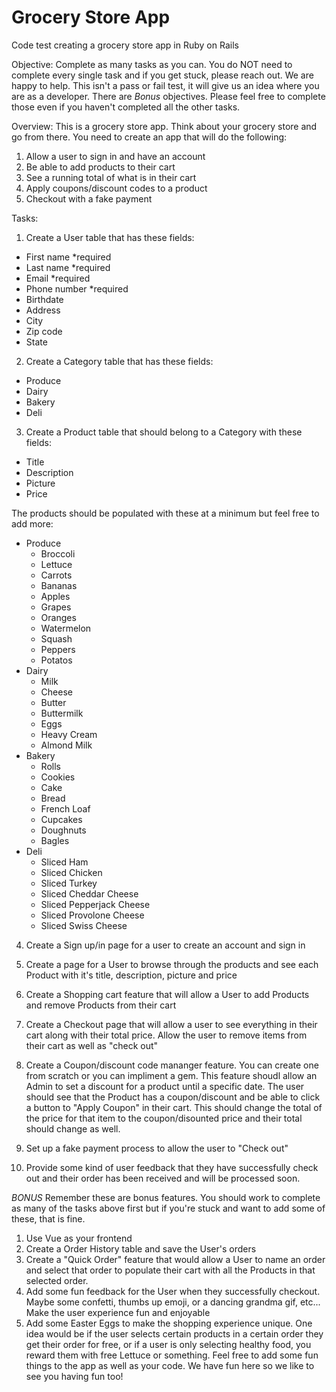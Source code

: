 # Grocery Store App
Code test creating a grocery store app in Ruby on Rails

Objective:
Complete as many tasks as you can. You do NOT need to complete every single task and if you get stuck, please reach out. We are happy to help. This isn't a pass or fail test, it will give us an idea where you are as a developer. There are *Bonus* objectives. Please feel free to complete those even if you haven't completed all the other tasks.

Overview: 
This is a grocery store app. Think about your grocery store and go from there. You need to create an app that will do the following:
  1. Allow a user to sign in and have an account
  2. Be able to add products to their cart
  3. See a running total of what is in their cart
  4. Apply coupons/discount codes to a product
  5. Checkout with a fake payment

Tasks: 
1. Create a User table that has these fields:
  - First name *required
  - Last name *required
  - Email *required
  - Phone number *required
  - Birthdate
  - Address
  - City
  - Zip code
  - State

2. Create a Category table that has these fields:
  - Produce
  - Dairy
  - Bakery
  - Deli

3. Create a Product table that should belong to a Category with these fields:
  - Title
  - Description
  - Picture
  - Price
  
  The products should be populated with these at a minimum but feel free to add more:
  - Produce
    - Broccoli
    - Lettuce
    - Carrots
    - Bananas
    - Apples
    - Grapes
    - Oranges
    - Watermelon
    - Squash
    - Peppers
    - Potatos
  - Dairy
    - Milk
    - Cheese
    - Butter
    - Buttermilk
    - Eggs
    - Heavy Cream
    - Almond Milk
  - Bakery
    - Rolls
    - Cookies
    - Cake
    - Bread
    - French Loaf
    - Cupcakes
    - Doughnuts
    - Bagles
  - Deli
    - Sliced Ham
    - Sliced Chicken
    - Sliced Turkey
    - Sliced Cheddar Cheese
    - Sliced Pepperjack Cheese
    - Sliced Provolone Cheese
    - Sliced Swiss Cheese

4. Create a Sign up/in page for a user to create an account and sign in

5. Create a page for a User to browse through the products and see each Product with it's title, description, picture and price

6. Create a Shopping cart feature that will allow a User to add Products and remove Products from their cart

7. Create a Checkout page that will allow a user to see everything in their cart along with their total price. Allow the user to remove items from their cart as well as "check out"

8. Create a Coupon/discount code mananger feature. You can create one from scratch or you can impliment a gem. This feature shoudl allow an Admin to set a discount for a product until a specific date. The user should see that the Product has a coupon/discount and be able to click a button to "Apply Coupon" in their cart. This should change the total of the price for that item to the coupon/disounted price and their total should change as well.

9. Set up a fake payment process to allow the user to "Check out"

10. Provide some kind of user feedback that they have successfully check out and their order has been received and will be processed soon. 


*BONUS*
Remember these are bonus features. You should work to complete as many of the tasks above first but if you're stuck and want to add some of these, that is fine.

1. Use Vue as your frontend
2. Create a Order History table and save the User's orders
3. Create a "Quick Order" feature that would allow a User to name an order and select that order to populate their cart with all the Products in that selected order.
4. Add some fun feedback for the User when they successfully checkout. Maybe some confetti, thumbs up emoji, or a dancing grandma gif, etc... Make the user experience fun and enjoyable
5. Add some Easter Eggs to make the shopping experience unique. One idea would be if the user selects certain products in a certain order they get their order for free, or if a user is only selecting healthy food, you reward them with free Lettuce or something. Feel free to add some fun things to the app as well as your code. We have fun here so we like to see you having fun too!

